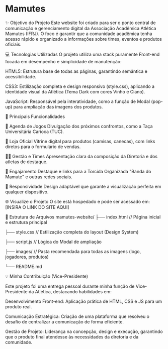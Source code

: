 # Mamutes
✨ Objetivo do Projeto
Este website foi criado para ser o ponto central de comunicação e gerenciamento digital da Associação Acadêmica Atlética Mamutes (IFRJ). O foco é garantir que a comunidade acadêmica tenha acesso rápido e organizado a informações sobre times, eventos e produtos oficiais.

💻 Tecnologias Utilizadas
O projeto utiliza uma stack puramente Front-end focada em desempenho e simplicidade de manutenção:

HTML5: Estrutura base de todas as páginas, garantindo semântica e acessibilidade.

CSS3: Estilização completa e design responsivo (style.css), aplicando a identidade visual da Atlética (Tema Dark com cores Vinho e Ciano).

JavaScript: Responsável pela interatividade, como a função de Modal (pop-up) para ampliação das imagens dos produtos.

🎯 Principais Funcionalidades

📅	Agenda de Jogos	Divulgação dos próximos confrontos, como a Taça Universitária Carioca (TUC).

🛒	Loja Oficial	Vitrine digital para produtos (camisas, canecas), com links diretos para o formulário de vendas.

🧑‍💼	Gestão e Times	Apresentação clara da composição da Diretoria e dos atletas de destaque.

📣	Engajamento	Destaque e links para a Torcida Organizada "Banda do Mamute" e outras redes sociais.

📱	Responsividade	Design adaptável que garante a visualização perfeita em qualquer dispositivo.

🌐 Visualize o Projeto
O site está hospedado e pode ser acessado em:
[INSIRA O LINK DO SITE AQUI]

📂 Estrutura de Arquivos
mamutes-website/
├── index.html          // Página inicial e estrutura principal

├── style.css           // Estilização completa do layout (Design System)

├── script.js           // Lógica do Modal de ampliação

├── images/             // Pasta recomendada para todas as imagens (logo, jogadores, produtos)

└── README.md

💡 Minha Contribuição (Vice-Presidente)

Este projeto foi uma entrega pessoal durante minha função de Vice-Presidente da Atlética, destacando habilidades em:

Desenvolvimento Front-end: Aplicação prática de HTML, CSS e JS para um produto real.

Comunicação Estratégica: Criação de uma plataforma que resolveu o desafio de centralizar a comunicação de forma eficiente.

Gestão de Projeto: Liderança na concepção, design e execução, garantindo que o produto final atendesse às necessidades da diretoria e da comunidade.
